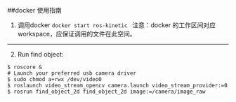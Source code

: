 ##docker 使用指南
1. 调用docker
```docker start ros-kinetic ``` 
注意：docker 的工作区间对应workspace，应保证调用的文件在此空间。   
___
2. Run find object:
```
$ roscore &
# Launch your preferred usb camera driver
$ sudo chmod a+rwx /dev/video0
$ roslaunch video_stream_opencv camera.launch video_stream_provider:=0
$ rosrun find_object_2d find_object_2d image:=/camera/image_raw
```

